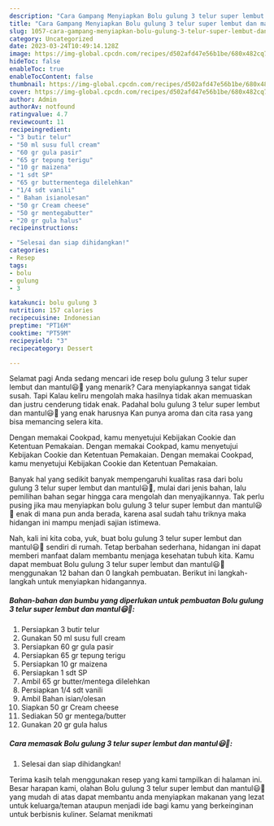 ```yaml
---
description: "Cara Gampang Menyiapkan Bolu gulung 3 telur super lembut dan mantul😃🤤{ yang Bisa Manjain Lidah,  Menu Buat lebaran"
title: "Cara Gampang Menyiapkan Bolu gulung 3 telur super lembut dan mantul😃🤤{ yang Bisa Manjain Lidah,  Menu Buat lebaran"
slug: 1057-cara-gampang-menyiapkan-bolu-gulung-3-telur-super-lembut-dan-mantul-yang-bisa-manjain-lidah-menu-buat-lebaran
category: Uncategorized
date: 2023-03-24T10:49:14.128Z
image: https://img-global.cpcdn.com/recipes/d502afd47e56b1be/680x482cq70/bolu-gulung-3-telur-super-lembut-dan-mantul-foto-resep-utama.jpg
hideToc: false
enableToc: true
enableTocContent: false
thumbnail: https://img-global.cpcdn.com/recipes/d502afd47e56b1be/680x482cq70/bolu-gulung-3-telur-super-lembut-dan-mantul-foto-resep-utama.jpg
cover: https://img-global.cpcdn.com/recipes/d502afd47e56b1be/680x482cq70/bolu-gulung-3-telur-super-lembut-dan-mantul-foto-resep-utama.jpg
author: Admin
authorAv: notfound
ratingvalue: 4.7
reviewcount: 11
recipeingredient:
- "3 butir telur"
- "50 ml susu full cream"
- "60 gr gula pasir"
- "65 gr tepung terigu"
- "10 gr maizena"
- "1 sdt SP"
- "65 gr buttermentega dilelehkan"
- "1/4 sdt vanili"
- " Bahan isianolesan"
- "50 gr Cream cheese"
- "50 gr mentegabutter"
- "20 gr gula halus"
recipeinstructions:

- "Selesai dan siap dihidangkan!"
categories:
- Resep
tags:
- bolu
- gulung
- 3

katakunci: bolu gulung 3 
nutrition: 157 calories
recipecuisine: Indonesian
preptime: "PT16M"
cooktime: "PT59M"
recipeyield: "3"
recipecategory: Dessert

---
```



Selamat pagi Anda sedang mencari ide resep bolu gulung 3 telur super lembut dan mantul😃🤤 yang menarik? Cara menyiapkannya sangat tidak susah. Tapi Kalau keliru mengolah maka hasilnya tidak akan memuaskan dan justru cenderung tidak enak. Padahal bolu gulung 3 telur super lembut dan mantul😃🤤 yang enak harusnya Kan punya aroma dan cita rasa yang bisa memancing selera kita.


Dengan memakai Cookpad, kamu menyetujui Kebijakan Cookie dan Ketentuan Pemakaian. Dengan memakai Cookpad, kamu menyetujui Kebijakan Cookie dan Ketentuan Pemakaian. Dengan memakai Cookpad, kamu menyetujui Kebijakan Cookie dan Ketentuan Pemakaian.

Banyak hal yang sedikit banyak mempengaruhi kualitas rasa dari bolu gulung 3 telur super lembut dan mantul😃🤤, mulai dari jenis bahan, lalu pemilihan bahan segar hingga cara mengolah dan menyajikannya. Tak perlu pusing jika mau menyiapkan bolu gulung 3 telur super lembut dan mantul😃🤤 enak di mana pun anda berada, karena asal sudah tahu triknya maka hidangan ini mampu menjadi sajian istimewa.


Nah, kali ini kita coba, yuk, buat bolu gulung 3 telur super lembut dan mantul😃🤤 sendiri di rumah. Tetap berbahan sederhana, hidangan ini dapat memberi manfaat dalam membantu menjaga kesehatan tubuh kita. Kamu dapat membuat Bolu gulung 3 telur super lembut dan mantul😃🤤 menggunakan 12 bahan dan 0 langkah pembuatan. Berikut ini langkah-langkah untuk menyiapkan hidangannya.

<!--inarticleads1-->

##### Bahan-bahan dan bumbu yang diperlukan untuk pembuatan Bolu gulung 3 telur super lembut dan mantul😃🤤:

1. Persiapkan 3 butir telur
1. Gunakan 50 ml susu full cream
1. Persiapkan 60 gr gula pasir
1. Persiapkan 65 gr tepung terigu
1. Persiapkan 10 gr maizena
1. Persiapkan 1 sdt SP
1. Ambil 65 gr butter/mentega dilelehkan
1. Persiapkan 1/4 sdt vanili
1. Ambil  Bahan isian/olesan
1. Siapkan 50 gr Cream cheese
1. Sediakan 50 gr mentega/butter
1. Gunakan 20 gr gula halus




<!--inarticleads2-->

##### Cara memasak Bolu gulung 3 telur super lembut dan mantul😃🤤:


1. Selesai dan siap dihidangkan!



Terima kasih telah menggunakan resep yang kami tampilkan di halaman ini. Besar harapan kami, olahan Bolu gulung 3 telur super lembut dan mantul😃🤤 yang mudah di atas dapat membantu anda menyiapkan makanan yang lezat untuk keluarga/teman ataupun menjadi ide bagi kamu yang berkeinginan untuk berbisnis kuliner. Selamat menikmati
